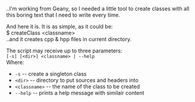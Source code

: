..I'm working from Geany, so I needed a little tool to create classes with all this boring text that I need to write every time.  
  
And here it is. It is as simple, as it could be:  
$ createClass \<classname\>  
..and it creates cpp & hpp files in current directory.  

The script may receive up to three parameters:  
``[-s] [<dir>] <classname> | --help``  
Where:
 * ``-s`` -- create a singleton class
 * ``<dir>`` -- directory to put sources and headers into
 * ``<classname>`` -- the name of the class to be created
 * ``--help`` -- prints a help message with similair content
